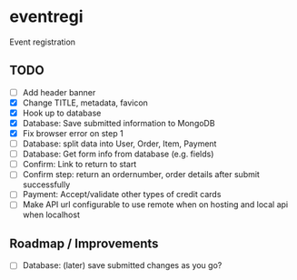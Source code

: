 # eventregi

Event registration
## TODO
- [ ] Add header banner
- [x] Change TITLE, metadata, favicon
- [x] Hook up to database
- [x] Database: Save submitted information to MongoDB
- [x] Fix browser error on step 1
- [ ] Database: split data into User, Order, Item, Payment
- [ ] Database: Get form info from database (e.g. fields)
- [ ] Confirm: Link to return to start
- [ ] Confirm step: return an ordernumber, order details after submit successfully
- [ ] Payment: Accept/validate other types of credit cards
- [ ] Make API url configurable to use remote when on hosting and local api when localhost

## Roadmap / Improvements
- [ ] Database: (later) save submitted changes as you go?

